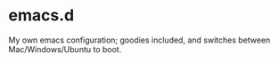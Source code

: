# emacs.d
My own emacs configuration; goodies included, and switches between Mac/Windows/Ubuntu to boot.

